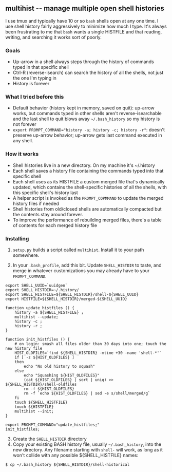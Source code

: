 ## multihist -- manage multiple open shell histories

I use tmux and typically have 10 or so `bash` shells open at any
one time.  I use shell history fairly aggressively to minimize
how much I type.  It's always been frustrating to me that `bash`
wants a single HISTFILE and that reading, writing, and searching
it works sort of poorly.

### Goals

* Up-arrow in a shell always steps through the history of
  commands typed in that specific shell
* Ctrl-R (reverse-isearch) can search the history of all the
  shells, not just the one I'm typing in
* History is forever

### What I tried before this

* Default behavior (history kept in memory, saved on quit):
  up-arrow works, but commands typed in other shells aren't
  reverse-isearchable and the last shell to quit blows away
  `~/.bash_history` so my history is not forever
* `export PROMPT_COMMAND="history -a; history -c; history -r"`:
  doesn't preserve up-arrow behavior; up-arrow gets last command
  executed in any shell.

### How it works

* Shell histories live in a new directory.  On my machine it's
  ~/.history
* Each shell saves a history file containing the commands typed
  into that specific shell
* Each shell uses as its HISTFILE a custom merged file that's
  dynamically updated, which contains the shell-specific
  histories of all the shells, with this specific shell's history
  last
* A helper script is invoked as the `PROMPT_COPMMAND` to update
  the merged history files if needed
* Shell histories from old/closed shells are automatically
  compacted but the contents stay around forever.
* To improve the performance of rebuilding merged files, there's
  a table of contents for each merged history file

### Installing

1. `setup.py` builds a script called `multihist`.  Install it to
your path somewhere.

2. In your `.bash_profile`, add this bit.  Update `SHELL_HISTDIR` to
taste, and merge in whatever customizations you may already have
to your `PROMPT_COMMAND`.

```
export SHELL_UUID=`uuidgen`
export SHELL_HISTDIR=~/.history/
export SHELL_HISTFILE=${SHELL_HISTDIR}/shell-${SHELL_UUID}
export HISTFILE=${SHELL_HISTDIR}/merged-${SHELL_UUID}

function update_histfiles () {
    history -a ${SHELL_HISTFILE} ;
    multihist --update;
    history -c ;
    history -r ;
}

function init_histfiles () {
    # on login: smash all files older than 30 days into one; touch the new history file
    HIST_OLDFILES=`find ${SHELL_HISTDIR} -mtime +30 -name 'shell-*'`
    if [ -z ${HIST_OLDFILES} ]
    then
        echo "No old history to squash"
    else
        echo "Squashing ${HIST_OLDFILES}"
        (cat ${HIST_OLDFILES} | sort | uniq) >> ${SHELL_HISTDIR}/shell-oldfiles
        rm -f ${HIST_OLDFILES}
        rm -f `echo ${HIST_OLDFILES} | sed -e s/shell/merged/g`
    fi
    touch ${SHELL_HISTFILE}
    touch ${HISTFILE}
    multihist --init;
}

export PROMPT_COMMAND="update_histfiles;"
init_histfiles;
```
3. Create the `SHELL_HISTDIR` directory
4. Copy your existing BASH history file, usually `~/.bash_history`, into the new directory.
   Any filename starting with `shell-` will work, as long as it won't collide with any possible
   ${SHELL_HISTFILE} names:
```
$ cp ~/.bash_history ${SHELL_HISTDIR}/shell-historical
```


